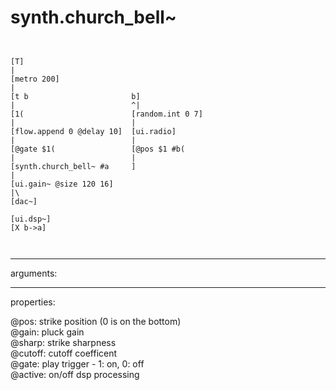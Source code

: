 # synth.church_bell~

```


[T]
|
[metro 200]
|
[t b                       b]
|                          ^|
[1(                        [random.int 0 7]
|                          |
[flow.append 0 @delay 10]  [ui.radio]
|                          |
[@gate $1(                 [@pos $1 #b(
|                          |
[synth.church_bell~ #a     ]
|
[ui.gain~ @size 120 16]
|\
[dac~]

[ui.dsp~]
[X b->a]

            
```
---
arguments:


---
properties:

@pos: strike position
            (0 is on the bottom)<br>
@gain: pluck
            gain<br>
@sharp: strike
            sharpness<br>
@cutoff: 
            cutoff coefficent<br>
@gate: play trigger
            - 1: on, 0: off<br>
@active: on/off dsp
            processing<br>

